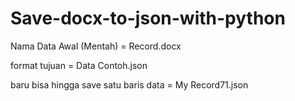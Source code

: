 # Save-docx-to-json-with-python

Nama Data Awal (Mentah) = Record.docx 

format tujuan = Data Contoh.json

baru bisa hingga save satu baris data = My Record71.json

